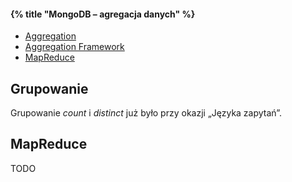 #### {% title "MongoDB – agregacja danych" %}

* [Aggregation](http://www.mongodb.org/display/DOCS/Aggregation)
* [Aggregation Framework](http://www.mongodb.org/display/DOCS/Aggregation+Framework)
* [MapReduce](http://www.mongodb.org/display/DOCS/MapReduce)

## Grupowanie

Grupowanie *count* i *distinct* już było przy okazji „Języka zapytań”.



## MapReduce

TODO
